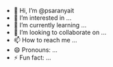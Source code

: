 - 👋 Hi, I’m @psaranyait
- 👀 I’m interested in ...
- 🌱 I’m currently learning ...
- 💞️ I’m looking to collaborate on ...
- 📫 How to reach me ...
- 😄 Pronouns: ...
- ⚡ Fun fact: ...

<!---
psaranyait/psaranyait is a ✨ special ✨ repository because its `README.md` (this file) appears on your GitHub profile.
You can click the Preview link to take a look at your changes.
--->
